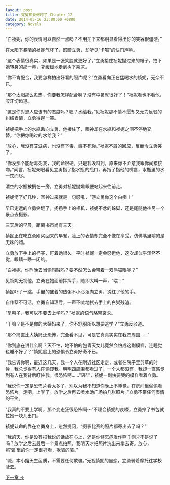 ```yaml
---
layout: post
title: 冤冤相爱何时了 Chapter 12
date: 2014-05-16 23:00:00 +0800
category: Novels
---
```

“白祯妮，你的表情可以自然一点吗？不用拍下来都明显看得出你的笑容很僵硬。”

在太阳下暴晒的祯妮气坏了，怒瞪立勇，却听见“卡嚓”的快门声响。

“这个表情很真实，如果是一张笑脸就更好了。”立勇接住祯妮抛过来的帽子，拍下她转身的那一幕，才缓缓地走到树下乘凉。

“你不肯配合，我要怎样拍出好看的照片呢？”立勇看向正在猛喝水的祯妮，无奈不已。

“那个太阳那么炙热，你要我怎样配合啊？没有中暑就很好了！”祯妮看也不看他，咬牙切齿道。

“这是你对恩人应该有的态度吗？嗯？水给我。”见祯妮那不情不愿却又无力反驳的纠结表情，立勇得逞一笑。

祯妮把手上的水瓶丢向立勇，他接住了，眼神却在水瓶和祯妮之间不停地交替。“你把你喝过的水给我？”

“放心，我没有艾滋病，也没有下毒，毒不死你。”祯妮不屑的回应，反而令立勇笑了。

“你没那个能耐毒死我，我的命很硬。只是我没料到，原来你不介意我跟你间接接吻。”闻言，祯妮亲眼看见立勇指了指水瓶的瓶口，再指了指他的嘴唇，水瓶里的水一饮而尽。

清空的水瓶被搁在一旁，立勇对祯妮抛媚眼便站起来往前走。

祯妮愣了好几秒，回神过来就是一句怒吼，“游立勇你这个白痴！”

早已走远的立勇笑翻了，扬扬手上的相机，祯妮不忿的跺脚，还是尾随他往另一个景点去摄影。

三天后的早晨，距离书市尚有三天。

祯妮正在吃立勇刚买回来的早餐，脸上的表情却完全不像在享受，仿佛嘴里嚼的是无味的蜡。

立勇放下手上的杯子，盯着她很久。平时祯妮一定会怒瞪他，这次却似乎浑然不觉，眼睛一睁一闭的。

“白祯妮，你昨晚去当偷鸡贼吗？要不然怎么会带着一双熊猫眼呢？”

见祯妮无视他，立勇在她面前挥挥手，随即大叫一声，“喂！”

祯妮吓了一跳，手里的盛着的热粥不小心泼向立勇，烫红了他的手。

自作孽不可活，立勇自知理亏，一声不吭地拭去手上的白粥残渣。

“旱鸭子，我可以不要去上学吗？”祯妮的语气略带哀求。

“干嘛？是不是你的大姨妈来了，你不舒服所以想要逃学？”立勇反驳道。

“那个简直比大姨妈还恐怖，完全看不见，可是它真真实实在我四周围……”

“你到底在讲什么啊？天不怕，地不怕的包青天女儿竟然会怕成这副模样，连睡觉也睡不好了？”祯妮脸上的恐惧令立勇好奇不已。

“我告诉你啊，最近这几天，我一个人在附近社区走走，或者在院子里剪草的时候，我总觉得有人在偷窥我。明明四周围都看过了，一个人都没有，我却一直感觉到有人在我背后盯住我。很恐怖啊……”语毕，祯妮一副快要哭的模样看着立勇。

“我说你一定是恐怖片看太多了，别以为我不知道你晚上不睡觉，在房间里偷偷看恐怖片。走吧，上学了。放学之后再去喷水池广场拍几张照片。”立勇不带任何表情的干笑。

“我真的不要上学啊，那个变态狂很恐怖啊～”不理会祯妮的哀嚎，立勇拎了书包就拉她一块儿出门。

祯妮认命的靠在立勇身上，忽然提问，“摄影比赛的照片都寄出去了吗？”

“我的天，你是没有把我说的话放在心上，还是你健忘症发作啊？刚才不是说了吗？放学之后去最后一个景点拍照，我明天才把照片洗出来拿去寄。放心，照‘骗’里的你一定很好看，欺骗的骗。”

“嘁，本小姐天生丽质，不需要任何欺骗。”无视祯妮的自恋，立勇骑着摩托往学校驶去。

[下一章 →](/novels/2014/05/17/the-sins-of-love-13.html)